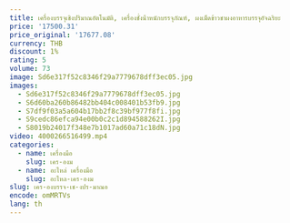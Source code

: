 ```yaml
---
title: เครื่องบรรจุเชิงปริมาณอัตโนมัติ, เครื่องชั่งน้ําหนักบรรจุภัณฑ์, ผงเม็ดข้าวชาผงอาหารบรรจุอัจฉริยะ
price: '17500.31'
price_original: '17677.08'
currency: THB
discount: 1%
rating: 5
volume: 73
image: Sd6e317f52c8346f29a7779678dff3ec05.jpg
images:
  - Sd6e317f52c8346f29a7779678dff3ec05.jpg
  - S6d60ba260b86482bb404c008401b53fb9.jpg
  - S7df9f03a5a604b17bb2f8c39bf977f8fi.jpg
  - S9cedc86efca94e00b0c2c1d894588262I.jpg
  - S8019b24017f348e7b1017ad60a71c18dN.jpg
video: 4000266516499.mp4
categories:
  - name: เครื่องมือ
    slug: เคร-องม
  - name: อะไหล่ เครื่องมือ
    slug: อะไหล-เคร-องม
slug: เคร-องบรรจ-เช-งปร-มาณอ
encode: omMRTVs
lang: th
---
```

  